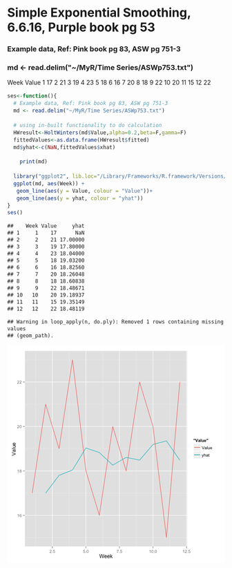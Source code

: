 # Simple Exponential Smoothing, 6.6.16, Purple book pg 53

### Example data, Ref: Pink book pg 83, ASW pg 751-3
### md <- read.delim("~/MyR/Time Series/ASWp753.txt")
  
 Week  Value
  1   	17
	2	    21
	3	    19
	4	    23
	5	    18
	6	    16
	7	    20
	8	    18
	9	    22
	10  	20
	11  	15
	12  	22

```r
ses<-function(){
  # Example data, Ref: Pink book pg 83, ASW pg 751-3
  md <- read.delim("~/MyR/Time Series/ASWp753.txt")

  # using in-built functionality to do calculation
  HWresult<-HoltWinters(md$Value,alpha=0.2,beta=F,gamma=F)
  fittedValues<-as.data.frame(HWresult$fitted)
  md$yhat<-c(NaN,fittedValues$xhat)
  
    print(md)
  
  library("ggplot2", lib.loc="/Library/Frameworks/R.framework/Versions/3.1/Resources/library")
  ggplot(md, aes(Week)) + 
   geom_line(aes(y = Value, colour = "Value"))+ 
   geom_line(aes(y = yhat, colour = "yhat"))
}
ses()
```

```
##    Week Value     yhat
## 1     1    17      NaN
## 2     2    21 17.00000
## 3     3    19 17.80000
## 4     4    23 18.04000
## 5     5    18 19.03200
## 6     6    16 18.82560
## 7     7    20 18.26048
## 8     8    18 18.60838
## 9     9    22 18.48671
## 10   10    20 19.18937
## 11   11    15 19.35149
## 12   12    22 18.48119
```

```
## Warning in loop_apply(n, do.ply): Removed 1 rows containing missing values
## (geom_path).
```

![plot of chunk unnamed-chunk-1](figure/unnamed-chunk-1-1.png) 
 

